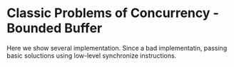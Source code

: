 # Classic Problems of Concurrency - Bounded Buffer

Here we show several implementation. Since a bad implementatin, passing basic soluctions using low-level synchronize instructions.

